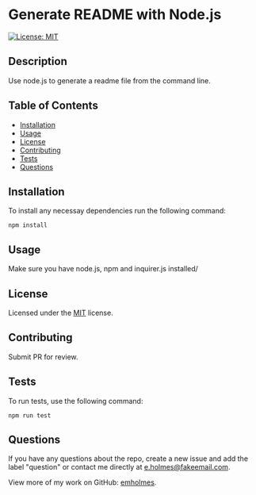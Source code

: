  
  # Generate README with Node.js 

  [![License: MIT](https://img.shields.io/badge/License-MIT-yellow.svg)](https://opensource.org/licenses/MIT)

  ## Description
  Use node.js to generate a readme file from the command line.

  ## Table of Contents
  * [Installation](#installation)
  * [Usage](#usage)
  * [License](#license)
  * [Contributing](#contributing)
  * [Tests](#tests)
  * [Questions](#questions)
  
  ## Installation
  To install any necessay dependencies run the following command: 

    npm install

  ## Usage
  Make sure you have node.js, npm and inquirer.js installed/

  ## License 
 Licensed under the [MIT](https://opensource.org/licenses/MIT) license. 

  ## Contributing
  Submit PR for review.

  ## Tests
  To run tests, use the following command: 
  
    npm run test

  ## Questions
  If you have any questions about the repo, create a new issue and add the label "question" or contact me directly at [e.holmes@fakeemail.com](mailto:e.holmes@fakeemail.com). 
  
  View more of my work on GitHub: [emholmes](https://github.com/emholmes).
  